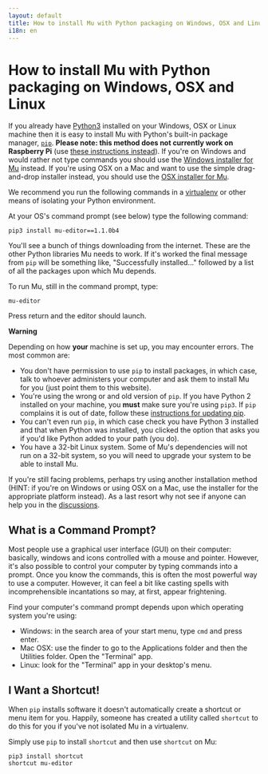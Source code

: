 ```yaml
---
layout: default
title: How to install Mu with Python packaging on Windows, OSX and Linux.
i18n: en
---
```

# How to install Mu with Python packaging on Windows, OSX and Linux

If you already have [Python3](https://python.org/) installed on your Windows,
OSX or Linux machine then it is easy to install Mu with Python's
built-in package manager, [`pip`](https://pip.pypa.io/en/stable/installing/).
**Please note: this method does not currently work on Raspberry Pi** (use
[these instructions instead](/en/howto/1.1/install_raspberry_pi)).
If you're on Windows and would rather not type commands you should use the
[Windows installer for Mu](install_windows) instead. If you're using OSX on a
Mac and want to use the simple drag-and-drop installer instead, you should use
the [OSX installer for Mu](install_macos).

We recommend you run the following commands in a
[virtualenv](https://pypi.org/project/virtualenv/)
or other means of isolating your Python environment.

At your OS's command prompt (see below) type the following command:

```
pip3 install mu-editor==1.1.0b4
```

You'll see a bunch of things downloading from the internet. These are the other
Python libraries Mu needs to work. If it's worked the final message from `pip`
will be something like, "Successfully installed..." followed by a list of all
the packages upon which Mu depends.

To run Mu, still in the command prompt, type:

```
mu-editor
```

Press return and the editor should launch.

<div class="panel panel-danger">
    <div class="panel-heading"><strong>Warning</strong></div>
    <div class="panel-body"><p>Depending on how <strong>your</strong> machine
    is set up, you may encounter errors. The most common are:</p>
    <ul>
        <li>You don't have permission to use <code>pip</code> to install
        packages, in which case, talk to whoever administers your computer and
        ask them to install Mu for you (just point them to this website).</li>
        <li>You're using the wrong or and old version of <code>pip</code>. If
        you have Python 2 installed on your machine, you <strong>must</strong>
        make sure you're using <code>pip3</code>. If <code>pip</code> complains
        it is out of date, follow these
        <a href="https://pip.pypa.io/en/stable/installing/">instructions for
        updating pip</a>.</li>
        <li>You can't even run <code>pip</code>, in which case check you have
        Python 3 installed and that when Python was installed, you clicked the
        option that asks you if you'd like Python added to your path (you
        do).</li>
        <li>You have a 32-bit Linux system. Some of Mu's dependencies will not run 
        on a 32-bit system, so you will need to upgrade your system to be able
        to install Mu.
    </ul>
    <p>If you're still facing problems, perhaps try using another installation
    method (HINT: if you're on Windows or using OSX on a Mac, use the installer
    for the appropriate platform instead).
    As a last resort why not see if anyone can help you in the
    <a href="/en/discuss">discussions</a>.</p>
    </div>
</div>

## What is a Command Prompt?

Most people use a graphical user interface (GUI) on their computer: basically,
windows and icons controlled with a mouse and pointer. However, it's also
possible to control your computer by typing commands into a prompt. Once you
know the commands, this is often the most powerful way to use a computer.
However, it can feel a bit like casting spells with incomprehensible
incantations so may, at first, appear frightening.

Find your computer's command prompt depends upon which operating system you're
using:

* Windows: in the search area of your start menu, type `cmd` and
  press enter.
* Mac OSX: use the finder to go to the Applications folder and then the
  Utilities folder. Open the "Terminal" app.
* Linux: look for the "Terminal" app in your desktop's menu.

## I Want a Shortcut!

When `pip` installs software it doesn't automatically create a shortcut or menu
item for you. Happily, someone has created a utility called `shortcut` to do
this for you if you've not isolated Mu in a virtualenv.

Simply use `pip` to install `shortcut` and then use `shortcut` on Mu:

```
pip3 install shortcut
shortcut mu-editor
```
